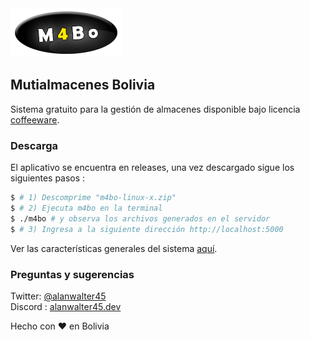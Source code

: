 <img src="./assets/logotipo.png">

## Mutialmacenes Bolivia

Sistema gratuito para la gestión de almacenes disponible bajo licencia
<a href="./LICENSE.md">coffeeware</a>.

### Descarga

El aplicativo se encuentra en releases, una vez descargado sigue los siguientes pasos :

```sh
$ # 1) Descomprime "m4bo-linux-x.zip"
$ # 2) Ejecuta m4bo en la terminal
$ ./m4bo # y observa los archivos generados en el servidor
$ # 3) Ingresa a la siguiente dirección http://localhost:5000
```

Ver las características generales del sistema <a href="https://alanwalter45.github.io/M4Bo" target="_blank">aquí</a>.

### Preguntas y sugerencias

Twitter: <a href="https://twitter.com/alanwalter45" target="_blank">@alanwalter45</a>
<br>
Discord : <a href="https://discord.gg/EJtzBTB" target="_blank">alanwalter45.dev</a>



Hecho con &#10084; en Bolivia